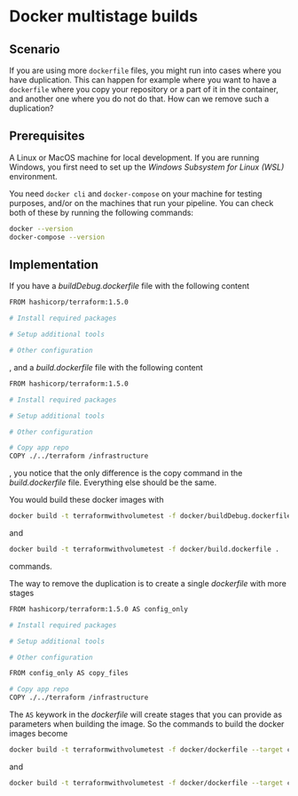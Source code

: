 # Docker multistage builds

## Scenario

If you are using more `dockerfile` files, you might run into cases where you have duplication. This can happen for example where you want to have a `dockerfile` where you copy your repository or a part of it in the container, and another one where you do not do that. How can we remove such a duplication?

## Prerequisites

A Linux or MacOS machine for local development. If you are running Windows, you first need to set up the *Windows Subsystem for Linux (WSL)* environment.

You need `docker cli` and `docker-compose` on your machine for testing purposes, and/or on the machines that run your pipeline.
You can check both of these by running the following commands:
```sh
docker --version
docker-compose --version
```

## Implementation

If you have a *buildDebug.dockerfile* file with the following content
```sh
FROM hashicorp/terraform:1.5.0

# Install required packages

# Setup additional tools

# Other configuration
```
, and a *build.dockerfile* file with the following content
```sh
FROM hashicorp/terraform:1.5.0

# Install required packages

# Setup additional tools

# Other configuration

# Copy app repo
COPY ./../terraform /infrastructure
```
, you notice that the only difference is the copy command in the *build.dockerfile* file. Everything else should be the same.

You would build these docker images with
```sh
docker build -t terraformwithvolumetest -f docker/buildDebug.dockerfile .
```
and
```sh
docker build -t terraformwithvolumetest -f docker/build.dockerfile .
```
commands.

The way to remove the duplication is to create a single *dockerfile* with more stages
```sh
FROM hashicorp/terraform:1.5.0 AS config_only

# Install required packages

# Setup additional tools

# Other configuration

FROM config_only AS copy_files

# Copy app repo
COPY ./../terraform /infrastructure
```
The `AS` keywork in the *dockerfile* will create stages that you can provide as parameters when building the image. So the commands to build the docker images become
```sh
docker build -t terraformwithvolumetest -f docker/dockerfile --target config_only .
```
and
```sh
docker build -t terraformwithvolumetest -f docker/dockerfile --target copy_files .
```
